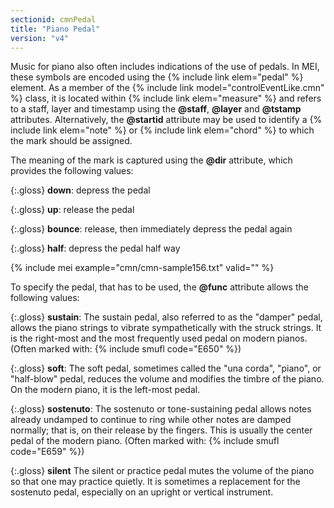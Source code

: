 ```yaml
---
sectionid: cmnPedal
title: "Piano Pedal"
version: "v4"
---
```


Music for piano also often includes indications of the use of pedals. In MEI, these symbols are encoded using the {% include link elem="pedal" %} element. As a member of the {% include link model="controlEventLike.cmn" %} class, it is located within {% include link elem="measure" %} and refers to a staff, layer and timestamp using the **@staff**, **@layer** and **@tstamp** attributes. Alternatively, the **@startid** attribute may be used to identify a {% include link elem="note" %} or {% include link elem="chord" %} to which the mark should be assigned.

The meaning of the mark is captured using the **@dir** attribute, which provides the following values:

{:.gloss}
**down**: depress the pedal

{:.gloss}
**up**: release the pedal

{:.gloss}
**bounce**: release, then immediately depress the pedal again

{:.gloss}
**half**: depress the pedal half way

{% include mei example="cmn/cmn-sample156.txt" valid="" %}

To specify the pedal, that has to be used, the **@func** attribute allows the following values:

{:.gloss}
**sustain**: The sustain pedal, also referred to as the "damper" pedal, allows the piano strings to vibrate sympathetically with the struck strings. It is the right-most and the most frequently used pedal on modern pianos. (Often marked with: {% include smufl code="E650" %})

{:.gloss}
**soft**: The soft pedal, sometimes called the "una corda", "piano", or "half-blow" pedal, reduces the volume and modifies the timbre of the piano. On the modern piano, it is the left-most pedal.

{:.gloss}
**sostenuto**: The sostenuto or tone-sustaining pedal allows notes already undamped to continue to ring while other notes are damped normally; that is, on their release by the fingers. This is usually the center pedal of the modern piano. (Often marked with: {% include smufl code="E659" %})

{:.gloss}
**silent** The silent or practice pedal mutes the volume of the piano so that one may practice quietly. It is sometimes a replacement for the sostenuto pedal, especially on an upright or vertical instrument.
